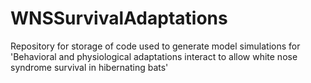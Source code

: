 # WNSSurvivalAdaptations
Repository for storage of code used to generate model simulations for 'Behavioral and physiological adaptations interact to allow white nose syndrome survival in hibernating bats'
